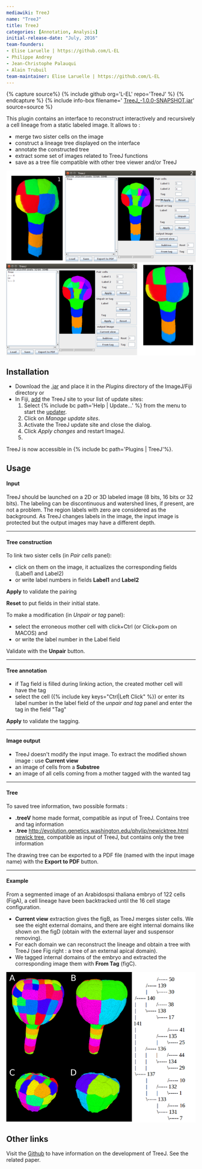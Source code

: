 ```yaml
---
mediawiki: TreeJ
name: "TreeJ"
title: TreeJ
categories: [Annotation, Analysis]
initial-release-date: "July, 2016"
team-founders:
- Elise Laruelle | https://github.com/L-EL
- Philippe Andrey
- Jean-Christophe Palauqui
- Alain Trubuil
team-maintainer: Elise Laruelle | https://github.com/L-EL
---
```


{% capture source%}
{% include github org='L-EL' repo='TreeJ' %}
{% endcapture %}
{% include info-box filename=' [TreeJ\_-1.0.0-SNAPSHOT.jar](https://github.com/L-EL/TreeJ/raw/master/TreeJ_-1.0.0-SNAPSHOT.jar)' source=source %}

This plugin contains an interface to reconstruct interactively and recursively a cell lineage from a static labeled image. It allows to :

-   merge two sister cells on the image
-   construct a lineage tree displayed on the interface
-   annotate the constructed tree
-   extract some set of images related to TreeJ functions
-   save as a tree file compatible with other tree viewer and/or TreeJ

<img src="/media/plugins/treejexample.png" width="900"/> 

## Installation

- Download the [.jar](https://github.com/L-EL/TreeJ/releases) and place it in the *Plugins* directory of the ImageJ/Fiji directory
or 
-   In Fiji, [ add](/update-sites/following#add-update-sites) the TreeJ site to your list of update sites:
    1.  Select {% include bc path='Help | Update...' %} from the menu to start the [updater](/plugins/updater).
    2.  Click on *Manage update sites*. 
    3.  Activate the TreeJ update site and close the dialog. 
    4.  Click *Apply changes* and restart ImageJ.
    5.  
TreeJ is now accessible in {% include bc path='Plugins | TreeJ'%}.

## Usage

#### Input

TreeJ should be launched on a 2D or 3D labeled image (8 bits, 16 bits or 32 bits). The labeling can be discontinuous and watershed lines, if present, are not a problem. The region labels with zero are considered as the background.
As TreeJ changes labels in the image, the input image is protected but the output images may have a different depth.

------------------------------------------------------------------------

#### Tree construction

To link two sister cells (in *Pair cells* panel):

-   click on them on the image, it actualizes the corresponding fields (Label1 and Label2)
-   or write label numbers in fields **Label1** and **Label2**

**Apply** to validate the pairing

**Reset** to put fields in their initial state.

To make a modification (in *Unpair or tag* panel):

-   select the erroneous mother cell with click+Ctrl (or Click+pom on MACOS) and
-   or write the label number in the Label field

Validate with the **Unpair** button.

------------------------------------------------------------------------

#### Tree annotation

-   if Tag field is filled during linking action, the created mother cell will have the tag
-   select the cell ({% include key keys="Ctrl|Left Click" %}) or enter its label number in the label field of the *unpair and tag* panel and enter the tag in the field "Tag"

**Apply** to validate the tagging.

------------------------------------------------------------------------

#### Image output

-   TreeJ doesn't modify the input image. To extract the modified shown image : use **Current view**
-   an image of cells from a **Substree**
-   an image of all cells coming from a mother tagged with the wanted tag

------------------------------------------------------------------------

#### Tree

To saved tree information, two possible formats :

-   **.treeV** home made format, compatible as input of TreeJ. Contains tree and tag information
-   **.tree** [http://evolution.genetics.washington.edu/phylip/newicktree.html newick tree](http://evolution.genetics.washington.edu/phylip/newicktree.html_newick_tree), compatible as input of TreeJ, but contains only the tree information

The drawing tree can be exported to a PDF file (named with the input image name) with the **Export to PDF** button.

------------------------------------------------------------------------

#### Example

From a segmented image of an Arabidospsi thaliana embryo of 122 cells (FigA), a cell lineage have been backtracked until the 16 cell stage configuration.

-   **Current view** extraction gives the figB, as TreeJ merges sister cells. We see the eight external domains, and there are eight internal domains like shown on the figD (obtain with the external layer and suspensor removing).
-   For each domain we can reconstruct the lineage and obtain a tree with TreeJ (see Fig right : a tree of an external apical domain).
-   We tagged internal domains of the embryo and extracted the corresponding image them with **From Tag** (figC).

![](/media/plugins/filiationtools.png)

## Other links
Visit the [Github](https://github.com/L-EL/TreeJ) to have information on the development of TreeJ.
See the related paper.

